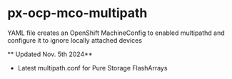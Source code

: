 # px-ocp-mco-multipath

YAML file creates an OpenShift MachineConfig to enabled multipathd and configure it to ignore locally attached devices

** Updated Nov. 5th 2024**
- Latest multipath.conf for Pure Storage FlashArrays

